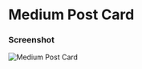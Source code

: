 # Medium Post Card

### Screenshot

![Medium Post Card](https://user-images.githubusercontent.com/19285811/70284665-c22c3d80-17ff-11ea-92ca-3df8abe5e890.png)
